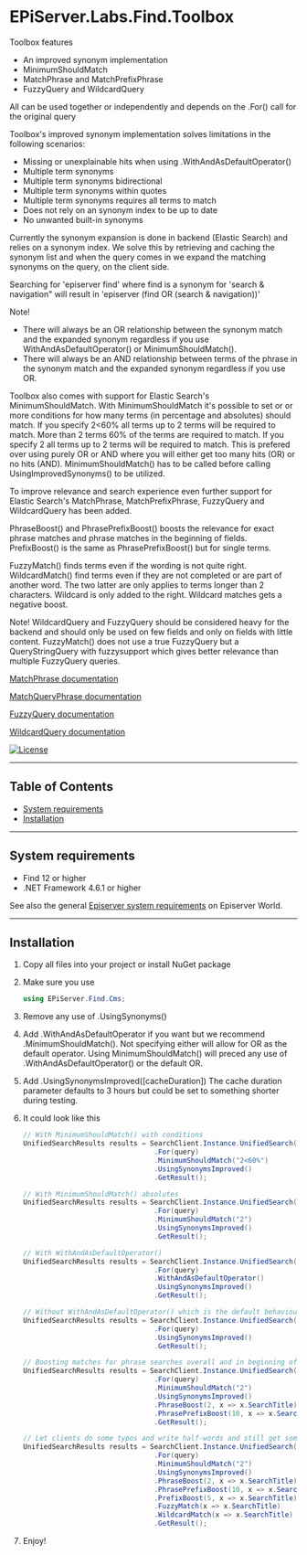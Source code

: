 # EPiServer.Labs.Find.Toolbox

Toolbox features
* An improved synonym implementation 
* MinimumShouldMatch 
* MatchPhrase and MatchPrefixPhrase
* FuzzyQuery and WildcardQuery 

All can be used together or independently and depends on the .For() call for the original query

Toolbox's improved synonym implementation solves limitations in the following scenarios:
* Missing or unexplainable hits when using .WithAndAsDefaultOperator()
* Multiple term synonyms
* Multiple term synonyms bidirectional
* Multiple term synonyms within quotes
* Multiple term synonyms requires all terms to match
* Does not rely on an synonym index to be up to date
* No unwanted built-in synonyms

Currently the synonym expansion is done in backend (Elastic Search) and relies on a synonym index.
We solve this by retrieving and caching the synonym list and when the query comes in we expand the matching synonyms on the query, on the client side.

Searching for 'episerver find' where find is a synonym for 'search & navigation" will result in 'episerver (find OR (search & navigation))'

Note!
* There will always be an OR relationship between the synonym match and the expanded synonym regardless if you use WithAndAsDefaultOperator() or MinimumShouldMatch().
* There will always be an AND relationship between terms of the phrase in the synonym match and the expanded synonym regardless if you use OR.

Toolbox also comes with support for Elastic Search's MinimumShouldMatch. 
With MinimumShouldMatch it's possible to set or or more conditions for how many terms (in percentage and absolutes) should match.
If you specify 2<60% all terms up to 2 terms will be required to match. More than 2 terms 60% of the terms are required to match.
If you specify 2 all terms up to 2 terms will be required to match.
This is prefered over using purely OR or AND where you will either get too many hits (OR) or no hits (AND).
MinimumShouldMatch() has to be called before calling UsingImprovedSynonyms() to be utilized.

To improve relevance and search experience even further support for Elastic Search's MatchPhrase, MatchPrefixPhrase, FuzzyQuery and WildcardQuery has been added.

PhraseBoost() and PhrasePrefixBoost() boosts the relevance for exact phrase matches and phrase matches in the beginning of fields. PrefixBoost() is the same as
PhrasePrefixBoost() but for single terms.

FuzzyMatch() finds terms even if the wording is not quite right. WildcardMatch() find terms even if they are not completed or are part of another word. 
The two latter are only applies to terms longer than 2 characters. Wildcard is only added to the right. Wildcard matches gets a negative boost.


Note!
WildcardQuery and FuzzyQuery should be considered heavy for the backend and should only be used on few fields and only on fields with little content.
FuzzyMatch() does not use a true FuzzyQuery but a QueryStringQuery with fuzzysupport which gives better relevance than multiple FuzzyQuery queries.


[MatchPhrase documentation](https://www.elastic.co/guide/en/elasticsearch/reference/current/query-dsl-match-query-phrase.html)

[MatchQueryPhrase documentation](https://www.elastic.co/guide/en/elasticsearch/reference/current/query-dsl-match-query-phrase-prefix.html)

[FuzzyQuery documentation](https://www.elastic.co/guide/en/elasticsearch/reference/current/query-dsl-fuzzy-query.html)

[WildcardQuery documentation](https://www.elastic.co/guide/en/elasticsearch/reference/current/query-dsl-wildcard-query.html)


[![License](http://img.shields.io/:license-apache-blue.svg?style=flat-square)](http://www.apache.org/licenses/LICENSE-2.0.html)

---

## Table of Contents

- [System requirements](#system-requirements)
- [Installation](#installation)

---

## System requirements

* Find 12 or higher
* .NET Framework 4.6.1 or higher

See also the general [Episerver system requirements](https://world.episerver.com/documentation/system-requirements/) on Episerver World.

---

## Installation

1. Copy all files into your project or install NuGet package

2. Make sure you use 

   ```csharp
   using EPiServer.Find.Cms;
   ``` 
3. Remove any use of .UsingSynonyms()

4. Add .WithAndAsDefaultOperator if you want but we recommend .MinimumShouldMatch(). Not specifying either will allow for OR as the default operator.
   Using MinimumShouldMatch() will preced any use of .WithAndAsDefaultOperator() or the default OR.

5. Add .UsingSynonymsImproved([cacheDuration])
   The cache duration parameter defaults to 3 hours but could be set to something shorter during testing.

6. It could look like this

    ```csharp
    // With MinimumShouldMatch() with conditions
    UnifiedSearchResults results = SearchClient.Instance.UnifiedSearch(Language.English)
                                    .For(query)             
                                    .MinimumShouldMatch("2<60%")
                                    .UsingSynonymsImproved()                                         
                                    .GetResult();
    ```
    
    ```csharp
    // With MinimumShouldMatch() absolutes    
    UnifiedSearchResults results = SearchClient.Instance.UnifiedSearch(Language.English)
                                    .For(query)             
                                    .MinimumShouldMatch("2")
                                    .UsingSynonymsImproved()                                         
                                    .GetResult();
    ```
    
    ```csharp
    // With WithAndAsDefaultOperator() 
    UnifiedSearchResults results = SearchClient.Instance.UnifiedSearch(Language.English)
                                    .For(query)             
                                    .WithAndAsDefaultOperator()
                                    .UsingSynonymsImproved()                                         
                                    .GetResult();
    ```

    ```csharp
    // Without WithAndAsDefaultOperator() which is the default behaviour which sets the default operator to OR
    UnifiedSearchResults results = SearchClient.Instance.UnifiedSearch(Language.English)
                                    .For(query)                 
                                    .UsingSynonymsImproved()                                         
                                    .GetResult();
    ```

    ```csharp
    // Boosting matches for phrase searches overall and in beginning of fields
    UnifiedSearchResults results = SearchClient.Instance.UnifiedSearch(Language.English)
                                    .For(query)       
                                    .MinimumShouldMatch("2")
                                    .UsingSynonymsImproved()        
                                    .PhraseBoost(2, x => x.SearchTitle)
                                    .PhrasePrefixBoost(10, x => x.SearchTitle)
                                    .GetResult();
    ```

    ```csharp
    // Let clients do some typos and write half-words and still get some hits
    UnifiedSearchResults results = SearchClient.Instance.UnifiedSearch(Language.English)
                                    .For(query)       
                                    .MinimumShouldMatch("2")
                                    .UsingSynonymsImproved()        
                                    .PhraseBoost(2, x => x.SearchTitle)
                                    .PhrasePrefixBoost(10, x => x.SearchTitle)
                                    .PrefixBoost(5, x => x.SearchTitle)
                                    .FuzzyMatch(x => x.SearchTitle)
                                    .WildcardMatch(x => x.SearchTitle)
                                    .GetResult();
    ```

7. Enjoy!

